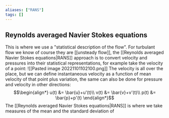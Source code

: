```yaml
---
aliases: ["RANS"]
tags: []
---
```


## Reynolds averaged Navier Stokes equations

This is where we use a "statistical description of the flow". For turbulant flow we know of course they are [[unsteady flow]], the [[Reynolds averaged Navier Stokes equations|RANS]] approach is to convert velocity and pressures into their statistical representations, for example take the velocity of a point:
![[Pasted image 20221101102100.png]]
The velocity is all over the place, but we can define instantaneous velocity as a function of mean velocity of that point plus variation, the same can also be done for pressure and velocity in other directions:
$$\begin{align*}
u(t) &= \bar{u}+u'(t)\\
v(t) &= \bar{v}+v'(t)\\
p(t) &= \bar{p}+p'(t)
\end{align*}$$
The [[Reynolds averaged Navier Stokes equations|RANS]] is where we take measures of the mean and the standard deviation of


